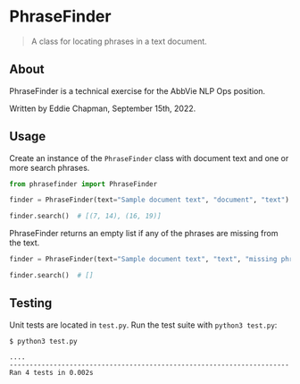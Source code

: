 # PhraseFinder

> A class for locating phrases in a text document.

## About

PhraseFinder is a technical exercise for the AbbVie NLP Ops position.

Written by Eddie Chapman, September 15th, 2022.


## Usage

Create an instance of the `PhraseFinder` class with document text and one or more search phrases.

```python
from phrasefinder import PhraseFinder

finder = PhraseFinder(text="Sample document text", "document", "text")

finder.search()  # [(7, 14), (16, 19)]
```

PhraseFinder returns an empty list if any of the phrases are missing from the text.

```python
finder = PhraseFinder(text="Sample document text", "text", "missing phrase")

finder.search()  # []
```

## Testing

Unit tests are located in `test.py`. Run the test suite with `python3 test.py`:

```commandline
$ python3 test.py

....
----------------------------------------------------------------------
Ran 4 tests in 0.002s
```